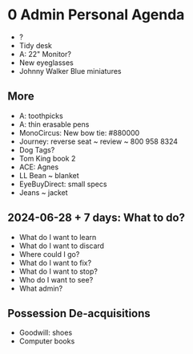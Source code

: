 # 0 Admin Personal Agenda

* ?
* Tidy desk
* A: 22" Monitor?
* New eyeglasses
* Johnny Walker Blue miniatures

## More

* A: toothpicks
* A: thin erasable pens
* MonoCircus: New bow tie: #880000
* Journey: reverse seat ~ review ~ 800 958 8324
* Dog Tags?
* Tom King book 2
* ACE: Agnes
* LL Bean ~ blanket
* EyeBuyDirect: small specs
* Jeans ~ jacket

## 2024-06-28 + 7 days: What to do?

* What do I want to learn
* What do I want to discard
* Where could I go?
* What do I want to fix?
* What do I want to stop?
* Who do I want to see?
* What admin?

## Possession De-acquisitions

* Goodwill: shoes
* Computer books
